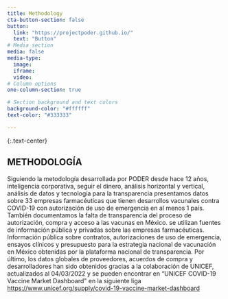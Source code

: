```yaml
---
title: Methodology
cta-button-section: false
button:
  link: "https://projectpoder.github.io/"
  text: "Button"
# Media section
media: false
media-type:
  image:
  iframe:
  video:
# Column options
one-column-section: true

# Section background and text colors
background-color: "#ffffff"
text-color: "#333333"

---
```


{:.text-center}
## METHODOLOGÍA

Siguiendo la metodología desarrollada por PODER desde hace 12 años, inteligencia corporativa, seguir el dinero, análisis horizontal y vertical, análisis de datos y tecnología para la transparencia presentamos datos sobre 33 empresas farmacéuticas que tienen desarrollos vacunales contra COVID-19 con autorización de uso de emergencia en al menos 1 país. También documentamos la falta de transparencia del proceso de autorización, compra y acceso a las vacunas en México. se utilizan fuentes de información pública y privadas sobre las empresas farmacéuticas. Información pública sobre contratos, autorizaciones de uso de emergencia, ensayos clínicos y presupuesto para la estrategia nacional de vacunación en México obtenidas por la plataforma nacional de transparencia. Por último, los datos globales de proveedores, acuerdos de compra y desarrolladores han sido obtenidos gracias a la colaboración de UNICEF, actualizados al 04/03/2022 y se pueden encontrar en “UNICEF COVID-19 Vaccine Market Dashboard" en la siguiente liga https://www.unicef.org/supply/covid-19-vaccine-market-dashboard


